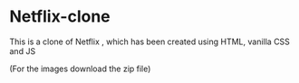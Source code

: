 # Netflix-clone
This is a clone of Netflix , which has been created using HTML, vanilla CSS and JS

(For the images download the zip file)
